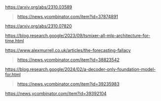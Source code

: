 https://arxiv.org/abs/2310.03589
> https://news.ycombinator.com/item?id=37874891

https://arxiv.org/abs/2310.07820

https://blog.research.google/2023/09/tsmixer-all-mlp-architecture-for-time.html

https://www.alexmurrell.co.uk/articles/the-forecasting-fallacy
> https://news.ycombinator.com/item?id=38823542

https://blog.research.google/2024/02/a-decoder-only-foundation-model-for.html
> https://news.ycombinator.com/item?id=39235983

https://news.ycombinator.com/item?id=39392104